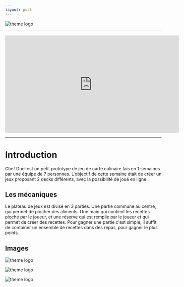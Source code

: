 ```yaml
---
layout: post
---
```


![theme logo](https://modacless.github.io/images/CryptoCook/Logo.png)

---

<html>
<iframe width="560" height="315" src="https://www.youtube.com/embed/KXxcCExGzqM" title="YouTube video player" frameborder="0" allow="accelerometer; autoplay; clipboard-write; encrypted-media; gyroscope; picture-in-picture" allowfullscreen></iframe>
</html>

---

# Introduction

Chef Duel est un petit prototype de jeu de carte culinaire fais en 1 semaines par une équipe de 7 personnes. L'objectif de cette semaine était de créer un jeux proposant 2 decks différents, avec la possibilité de joué en ligne.

## Les mécaniques

Le plateau de jeux est divisé en 3 parties. Une partie commune au centre, qui permet de piocher des aliments. Une main qui contient les recettes pioché par le joueur, et une réserve qui est remplie par le joueur et qui permet de créer des recettes. Pour gagner une partie c'est simple, il suffit de combiner un ensemble de recettes dans des repas, pour gagner le plus points.

## Images

![theme logo](https://modacless.github.io/images/CryptoCook/Start.PNG)

![theme logo](https://modacless.github.io/images/CryptoCook/Plateau.png)

![theme logo](https://modacless.github.io/images/CryptoCook/CarteZoom.png)